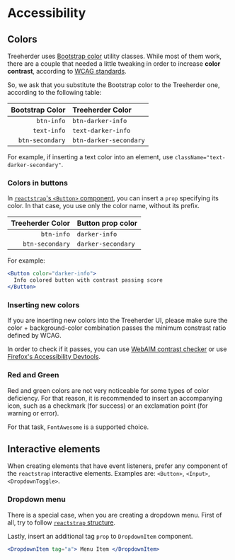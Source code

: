 # Accessibility

## Colors

Treeherder uses [Bootstrap color](https://getbootstrap.com/docs/4.0/utilities/colors/) utility classes. While most of them work, there are a couple that needed a little tweaking in order to increase **color contrast**, according to [WCAG standards](https://developer.mozilla.org/en-US/docs/Web/Accessibility/Understanding_WCAG/Perceivable/Color_contrast?utm_source=devtools&utm_medium=a11y-panel-checks-color-contrast).

So, we ask that you substitute the Bootstrap color to the Treeherder one, according to the following table:

| Bootstrap Color | Treeherder Color       |
| --------------: | :--------------------- |
|      `btn-info` | `btn-darker-info`      |
|     `text-info` | `text-darker-info`     |
| `btn-secondary` | `btn-darker-secondary` |

For example, if inserting a text color into an element, use `className="text-darker-secondary"`.

### Colors in buttons

In [`reactstrap`'s `<Button>` component](https://reactstrap.github.io/components/buttons/), you can insert a `prop` specifying its color. In that case, you use only the color name, without its prefix.

| Treeherder Color | Button prop color  |
| ---------------: | :----------------- |
|       `btn-info` | `darker-info`      |
|  `btn-secondary` | `darker-secondary` |

For example:

```jsx
<Button color="darker-info">
  Info colored button with contrast passing score
</Button>
```

### Inserting new colors

If you are inserting new colors into the Treeherder UI, please make sure the color + background-color combination passes the minimum constrast ratio defined by WCAG.

In order to check if it passes, you can use [WebAIM contrast checker](https://webaim.org/resources/contrastchecker/) or use [Firefox's Accessibility Devtools](https://developer.mozilla.org/en-US/docs/Tools/Accessibility_inspector#Check_for_accessibility_issues).

### Red and Green

Red and green colors are not very noticeable for some types of color deficiency. For that reason, it is recommended to insert an accompanying icon, such as a checkmark (for success) or an exclamation point (for warning or error).

For that task, `FontAwesome` is a supported choice.

## Interactive elements

When creating elements that have event listeners, prefer any component of the `reactstrap` interactive elements. Examples are: `<Button>`, `<Input>`, `<DropdownToggle>`.

### Dropdown menu

There is a special case, when you are creating a dropdown menu. First of all, try to follow [`reactstrap` structure](https://reactstrap.github.io/components/dropdowns/).

Lastly, insert an additional tag `prop` to `DropdownItem` component.

```jsx
<DropdownItem tag="a"> Menu Item </DropdownItem>
```
